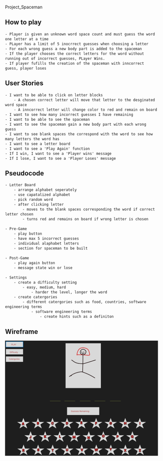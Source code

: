 Project_Spaceman

## How to play
    - Player is given an unknown word space count and must guess the word one letter at a time
    - PLayer has a limit of 5 inocrrect guesses when choosing a letter
    - For each wrong guess a new body part is added to the spaceman
    - If the player chooses the correct letters for the word without running out of incorrect guesses, PLayer Wins.
    - If player fufills the creation of the spaceman with inncorrect guess, player loses

## User Stories
    - I want to be able to click on letter blocks 
        - A chosen correct letter will move that letter to the desginated word space
        - A inncorrect letter will change color to red and remain on board
    - I want to see how many incorrect guesses I have remaining
    - I want to be able to see the spaceman 
    - I want to see the spaceman gain a new body part with each wrong guess
    - I want to see blank spaces the correspond with the word to see how many letters the word has
    - I want to see a letter board
    - I want to see a 'Play Again' function
    - If I win, I want to see a 'Player wins' message
    - If I lose, I want to see a 'Player Loses' message

## Pseudocode
    - Letter Board
        - arrange alphabet seperately
        - use capatalized alphabet
        - pick random word 
        - after clicking letter
            - moves to the blank spaces corresponding the word if correct letter chosen
            - turns red and remains on board if wrong letter is chosen

    - Pre-Game
        - play button
        - have max 5 incorrect guesses
        - individual alaphabet letters
        - section for spaceman to be built
    
    - Post-Game
        - play again button
        - message state win or lose
    
    - Settings
        - create a difficulty setting
            - easy, medium, hard
                - harder the level, longer the word
        - create catergories
            - different catergories such as food, countries, software engineering terms
                - software engineering terms
                    - create hints such as a definiton
    
## Wireframe
![Alt text](<images/![Alt text](images:Wireframe.png).png>)